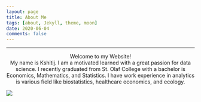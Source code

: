 ```yaml
---
layout: page
title: About Me
tags: [about, Jekyll, theme, moon]
date: 2020-06-04
comments: false
---
```

<hr />
<center> Welcome to my Website! </center>
<center> My name is Kshitij. I am a motivated learned with a great passion for data science. I recently graduated from St. Olaf College with a bachelor is Economics, Mathematics, and Statistics. I have work experience in analytics is various field like biostatistics, healthcare economics, and ecology. </center>

![](https://github.com/gurungkshitij/gurungkshitij.github.io/blob/master/assets/img/Mayo.jpeg)
